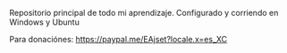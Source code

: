 ﻿Repositorio principal de todo mi aprendizaje.
Configurado y corriendo en Windows y Ubuntu

Para donaciónes: 
    https://paypal.me/EAjset?locale.x=es_XC
